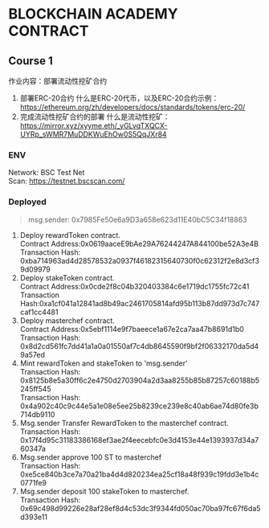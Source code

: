 <!--
 * @Author: YYHaier
 * @Github: https://github.com/yuhai-yang
 * @Date: 2023-03-20 10:29:17
 * @LastEditors: yyhaier
 * @LastEditTime: 2023-03-20 11:34:45
 * @FilePath: /blockchain-academy-contract/README.md
-->
# BLOCKCHAIN ACADEMY CONTRACT

## Course 1
作业内容：部署流动性挖矿合约
1. 部署ERC-20合约
什么是ERC-20代币，以及ERC-20合约示例：https://ethereum.org/zh/developers/docs/standards/tokens/erc-20/
2. 完成流动性挖矿合约的部署
什么是流动性挖矿：https://mirror.xyz/xyyme.eth/_yGLvqTXQCX-UYRp_sWMR7MuDDKWuEhOw0S5QqJXr84

### ENV 
Network: BSC Test Net  
Scan: https://testnet.bscscan.com/
### Deployed
> msg.sender: 0x7985Fe50e6a9D3a658e623d11E40bC5C34f18863
1. Deploy rewardToken contract.  
    Contract Address:0x0619aaceE9bAe29A76244247A844100be52A3e4B  
    Transaction Hash: 0xba714963ad4d28578532a0937f46182315640730f0c62312f2e8d3cf39d09979
2. Deploy stakeToken contract.  
    Contract Address:0x0cde2f8c04b320403384c6e1719dc1755fc72c41  
    Transaction Hash:0xa1cf041a12841ad8b49ac2461705814afd95b113b87dd973d7c747caf1cc4481
3. Deploy masterchef contract.  
   Contract Address:0x5ebf1114e9f7baeece1a67e2ca7aa47b8691d1b0  
   Transaction Hash: 0x8d2cd561fc7dd41a1a0a01550af7c4db8645590f9bf2f06332170da5d49a57ed
4. Mint rewardToken and stakeToken to 'msg.sender'  
   Transaction Hash: 0x8125b8e5a30ff6c2e4750d2703904a2d3aa8255b85b87257c60188b5245ff545  
   Transaction Hash: 0x4a902c40c9c44e5a1e08e5ee25b8239ce239e8c40ab6ae74d80fe3b714db9110
5. Msg.sender Transfer RewardToken to the masterchef contract.  
   Transaction Hash: 0x17f4d95c31183386168ef3ae2f4eecebfc0e3d4153e44e1393937d34a760347a
6. Msg.sender approve 100 ST to masterchef  
   Transaction Hash: 0xe5ce840b3ce7a70a21ba4d4d820234ea25cf18a48f939c19fdd3e1b4c0771fe9
7. Msg.sender deposit 100 stakeToken to masterchef.  
   Transaction Hash: 0x69c498d99226e28af28ef8d4c53dc3f9344fd050ac70ba97fc67f6da5d393e11